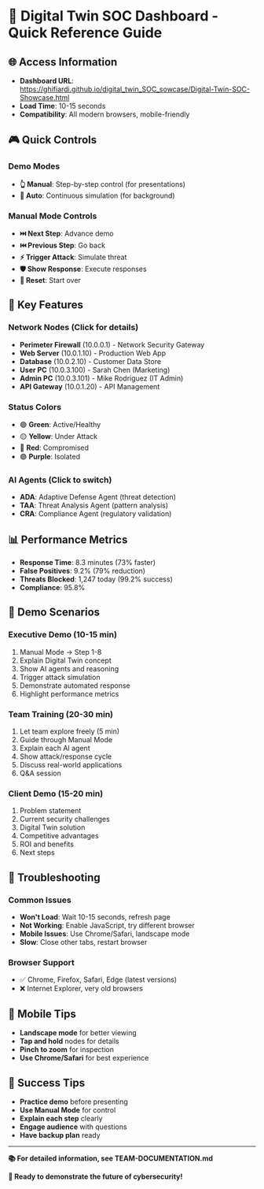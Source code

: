 # 🚀 Digital Twin SOC Dashboard - Quick Reference Guide

## 🌐 **Access Information**
- **Dashboard URL**: https://ghifiardi.github.io/digital_twin_SOC_sowcase/Digital-Twin-SOC-Showcase.html
- **Load Time**: 10-15 seconds
- **Compatibility**: All modern browsers, mobile-friendly

## 🎮 **Quick Controls**

### **Demo Modes**
- **👆 Manual**: Step-by-step control (for presentations)
- **🔄 Auto**: Continuous simulation (for background)

### **Manual Mode Controls**
- **⏭️ Next Step**: Advance demo
- **⏮️ Previous Step**: Go back
- **⚡ Trigger Attack**: Simulate threat
- **🛡️ Show Response**: Execute responses
- **🔄 Reset**: Start over

## 🎯 **Key Features**

### **Network Nodes** (Click for details)
- **Perimeter Firewall** (10.0.0.1) - Network Security Gateway
- **Web Server** (10.0.1.10) - Production Web App
- **Database** (10.0.2.10) - Customer Data Store
- **User PC** (10.0.3.100) - Sarah Chen (Marketing)
- **Admin PC** (10.0.3.101) - Mike Rodriguez (IT Admin)
- **API Gateway** (10.0.1.20) - API Management

### **Status Colors**
- 🟢 **Green**: Active/Healthy
- 🟡 **Yellow**: Under Attack
- 🔴 **Red**: Compromised
- 🟣 **Purple**: Isolated

### **AI Agents** (Click to switch)
- **ADA**: Adaptive Defense Agent (threat detection)
- **TAA**: Threat Analysis Agent (pattern analysis)
- **CRA**: Compliance Agent (regulatory validation)

## 📊 **Performance Metrics**
- **Response Time**: 8.3 minutes (73% faster)
- **False Positives**: 9.2% (79% reduction)
- **Threats Blocked**: 1,247 today (99.2% success)
- **Compliance**: 95.8%

## 🎪 **Demo Scenarios**

### **Executive Demo** (10-15 min)
1. Manual Mode → Step 1-8
2. Explain Digital Twin concept
3. Show AI agents and reasoning
4. Trigger attack simulation
5. Demonstrate automated response
6. Highlight performance metrics

### **Team Training** (20-30 min)
1. Let team explore freely (5 min)
2. Guide through Manual Mode
3. Explain each AI agent
4. Show attack/response cycle
5. Discuss real-world applications
6. Q&A session

### **Client Demo** (15-20 min)
1. Problem statement
2. Current security challenges
3. Digital Twin solution
4. Competitive advantages
5. ROI and benefits
6. Next steps

## 🔧 **Troubleshooting**

### **Common Issues**
- **Won't Load**: Wait 10-15 seconds, refresh page
- **Not Working**: Enable JavaScript, try different browser
- **Mobile Issues**: Use Chrome/Safari, landscape mode
- **Slow**: Close other tabs, restart browser

### **Browser Support**
- ✅ Chrome, Firefox, Safari, Edge (latest versions)
- ❌ Internet Explorer, very old browsers

## 📱 **Mobile Tips**
- **Landscape mode** for better viewing
- **Tap and hold** nodes for details
- **Pinch to zoom** for inspection
- **Use Chrome/Safari** for best experience

## 🎯 **Success Tips**
- **Practice demo** before presenting
- **Use Manual Mode** for control
- **Explain each step** clearly
- **Engage audience** with questions
- **Have backup plan** ready

---

**📚 For detailed information, see TEAM-DOCUMENTATION.md**

**🎉 Ready to demonstrate the future of cybersecurity!**
